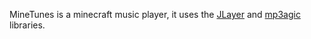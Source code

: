MineTunes is a minecraft music player, it uses the [JLayer](http://www.javazoom.net/javalayer/javalayer.html) and [mp3agic](https://github.com/mpatric/mp3agic) libraries.